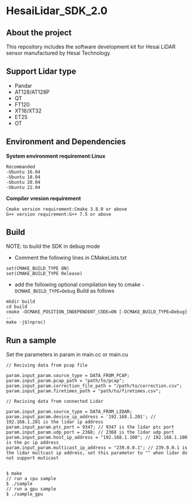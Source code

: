 # HesaiLidar_SDK_2.0
## About the project
This repository includes the software development kit for Hesai LiDAR sensor manufactured by Hesai Technology

## Support Lidar type
- Pandar
- AT128/AT128P
- QT
- FT120
- XT16/XT32
- ET25
- OT

## Environment and Dependencies

**System environment requirement:Linux**
```
Recommanded
-Ubuntu 16.04
-Ubuntu 18.04
-Ubuntu 20.04
-Ubuntu 22.04
```

**Compiler vresion requirement**
```
Cmake version requirement:Cmake 3.8.0 or above
G++ version requirement:G++ 7.5 or above
```

## Build
NOTE: to build the SDK in debug mode
- Comment the following lines in CMakeLists.txt
```
set(CMAKE_BUILD_TYPE ON)
set(CMAKE_BUILD_TYPE Release)
```
- add the following optional compilation key to cmake ```-DCMAKE_BUILD_TYPE=Debug```
Build as follows
```
mkdir build
cd build
cmake -DCMAKE_POSITION_INDEPENDENT_CODE=ON [-DCMAKE_BUILD_TYPE=Debug] ..
make -j$(nproc)
```

## Run a sample

Set the parameters in param in main.cc or main.cu
```
// Reciving data from pcap file
```
	param.input_param.source_type = DATA_FROM_PCAP;
	param.input_param.pcap_path = "path/to/pcap";
	param.input_param.correction_file_path = "/path/to/correction.csv";
	param.input_param.firetimes_path = "path/to/firetimes.csv";
```
// Reciving data from connected Lidar
```
	param.input_param.source_type = DATA_FROM_LIDAR;
	param.input_param.device_ip_address = '192.168.1.201'; // 192.168.1.201 is the lidar ip address
	param.input_param.ptc_port = 9347; // 9347 is the lidar ptc port
	param.input_param.udp_port = 2368; // 2368 is the lidar udp port
	param.input_param.host_ip_address = "192.168.1.100"; // 192.168.1.100 is the pc ip address
	param.input_param.multicast_ip_address = "239.0.0.1"; // 239.0.0.1 is the lidar multcast ip address, set this parameter to "" when lidar do not support muticast
```

$ make 
// run a cpu sample
$ ./sample
// run a gpu sample
$ ./sample_gpu
```
